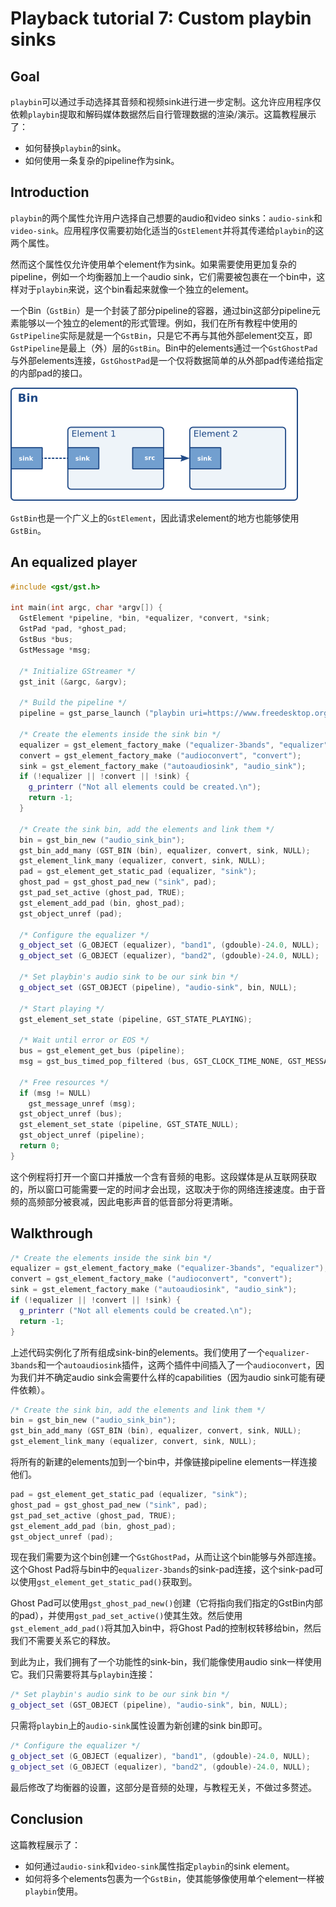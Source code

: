 # Playback tutorial 7: Custom playbin sinks

## Goal

`playbin`可以通过手动选择其音频和视频sink进行进一步定制。这允许应用程序仅依赖`playbin`提取和解码媒体数据然后自行管理数据的渲染/演示。这篇教程展示了：

- 如何替换`playbin`的sink。
- 如何使用一条复杂的pipeline作为sink。

## Introduction

`playbin`的两个属性允许用户选择自己想要的audio和video sinks：`audio-sink`和`video-sink`。应用程序仅需要初始化适当的`GstElement`并将其传递给`playbin`的这两个属性。

然而这个属性仅允许使用单个element作为sink。如果需要使用更加复杂的pipeline，例如一个均衡器加上一个audio sink，它们需要被包裹在一个bin中，这样对于`playbin`来说，这个bin看起来就像一个独立的element。

一个Bin（`GstBin`）是一个封装了部分pipeline的容器，通过bin这部分pipeline元素能够以一个独立的element的形式管理。例如，我们在所有教程中使用的`GstPipeline`实际是就是一个`GstBin`，只是它不再与其他外部element交互，即`GstPipeline`是最上（外）层的`GstBin`。Bin中的elements通过一个`GstGhostPad`与外部elements连接，`GstGhostPad`是一个仅将数据简单的从外部pad传递给指定的内部pad的接口。

![img](images/bin-element-ghost.png)

`GstBin`也是一个广义上的`GstElement`，因此请求element的地方也能够使用`GstBin`。

## An equalized player

```c++
#include <gst/gst.h>

int main(int argc, char *argv[]) {
  GstElement *pipeline, *bin, *equalizer, *convert, *sink;
  GstPad *pad, *ghost_pad;
  GstBus *bus;
  GstMessage *msg;

  /* Initialize GStreamer */
  gst_init (&argc, &argv);

  /* Build the pipeline */
  pipeline = gst_parse_launch ("playbin uri=https://www.freedesktop.org/software/gstreamer-sdk/data/media/sintel_trailer-480p.webm", NULL);

  /* Create the elements inside the sink bin */
  equalizer = gst_element_factory_make ("equalizer-3bands", "equalizer");
  convert = gst_element_factory_make ("audioconvert", "convert");
  sink = gst_element_factory_make ("autoaudiosink", "audio_sink");
  if (!equalizer || !convert || !sink) {
    g_printerr ("Not all elements could be created.\n");
    return -1;
  }

  /* Create the sink bin, add the elements and link them */
  bin = gst_bin_new ("audio_sink_bin");
  gst_bin_add_many (GST_BIN (bin), equalizer, convert, sink, NULL);
  gst_element_link_many (equalizer, convert, sink, NULL);
  pad = gst_element_get_static_pad (equalizer, "sink");
  ghost_pad = gst_ghost_pad_new ("sink", pad);
  gst_pad_set_active (ghost_pad, TRUE);
  gst_element_add_pad (bin, ghost_pad);
  gst_object_unref (pad);

  /* Configure the equalizer */
  g_object_set (G_OBJECT (equalizer), "band1", (gdouble)-24.0, NULL);
  g_object_set (G_OBJECT (equalizer), "band2", (gdouble)-24.0, NULL);

  /* Set playbin's audio sink to be our sink bin */
  g_object_set (GST_OBJECT (pipeline), "audio-sink", bin, NULL);

  /* Start playing */
  gst_element_set_state (pipeline, GST_STATE_PLAYING);

  /* Wait until error or EOS */
  bus = gst_element_get_bus (pipeline);
  msg = gst_bus_timed_pop_filtered (bus, GST_CLOCK_TIME_NONE, GST_MESSAGE_ERROR | GST_MESSAGE_EOS);

  /* Free resources */
  if (msg != NULL)
    gst_message_unref (msg);
  gst_object_unref (bus);
  gst_element_set_state (pipeline, GST_STATE_NULL);
  gst_object_unref (pipeline);
  return 0;
}
```

这个例程将打开一个窗口并播放一个含有音频的电影。这段媒体是从互联网获取的，所以窗口可能需要一定的时间才会出现，这取决于你的网络连接速度。由于音频的高频部分被衰减，因此电影声音的低音部分将更清晰。

## Walkthrough

```c++
/* Create the elements inside the sink bin */
equalizer = gst_element_factory_make ("equalizer-3bands", "equalizer");
convert = gst_element_factory_make ("audioconvert", "convert");
sink = gst_element_factory_make ("autoaudiosink", "audio_sink");
if (!equalizer || !convert || !sink) {
  g_printerr ("Not all elements could be created.\n");
  return -1;
}
```

上述代码实例化了所有组成sink-bin的elements。我们使用了一个`equalizer-3bands`和一个`autoaudiosink`插件，这两个插件中间插入了一个`audioconvert`，因为我们并不确定audio sink会需要什么样的capabilities（因为audio sink可能有硬件依赖）。

```c++
/* Create the sink bin, add the elements and link them */
bin = gst_bin_new ("audio_sink_bin");
gst_bin_add_many (GST_BIN (bin), equalizer, convert, sink, NULL);
gst_element_link_many (equalizer, convert, sink, NULL);
```

将所有的新建的elements加到一个bin中，并像链接pipeline elements一样连接他们。

```c++
pad = gst_element_get_static_pad (equalizer, "sink");
ghost_pad = gst_ghost_pad_new ("sink", pad);
gst_pad_set_active (ghost_pad, TRUE);
gst_element_add_pad (bin, ghost_pad);
gst_object_unref (pad);
```

现在我们需要为这个bin创建一个`GstGhostPad`，从而让这个bin能够与外部连接。这个Ghost Pad将与bin中的`equalizer-3bands`的sink-pad连接，这个sink-pad可以使用`gst_element_get_static_pad()`获取到。

Ghost Pad可以使用`gst_ghost_pad_new()`创建（它将指向我们指定的GstBin内部的pad），并使用`gst_pad_set_active()`使其生效。然后使用`gst_element_add_pad()`将其加入bin中，将Ghost Pad的控制权转移给bin，然后我们不需要关系它的释放。

到此为止，我们拥有了一个功能性的sink-bin，我们能像使用audio sink一样使用它。我们只需要将其与`playbin`连接：

```c++
/* Set playbin's audio sink to be our sink bin */
g_object_set (GST_OBJECT (pipeline), "audio-sink", bin, NULL);
```

只需将`playbin`上的`audio-sink`属性设置为新创建的sink bin即可。

```c++
/* Configure the equalizer */
g_object_set (G_OBJECT (equalizer), "band1", (gdouble)-24.0, NULL);
g_object_set (G_OBJECT (equalizer), "band2", (gdouble)-24.0, NULL);
```

最后修改了均衡器的设置，这部分是音频的处理，与教程无关，不做过多赘述。

## Conclusion

这篇教程展示了：

- 如何通过`audio-sink`和`video-sink`属性指定`playbin`的sink element。
- 如何将多个elements包裹为一个`GstBin`，使其能够像使用单个element一样被`playbin`使用。